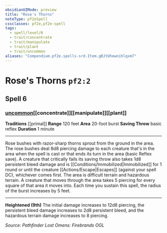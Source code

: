 ```yaml
---
obsidianUIMode: preview
title: "Rose's Thorns"
noteType: pf2eSpell
cssclasses: pf2e,pf2e-spell
tags:
  - spell/level/6
  - trait/concentrate
  - trait/manipulate
  - trait/plant
  - trait/uncommon
aliases: "Compendium.pf2e.spells-srd.Item.gBJtUhewnihlqxm7" 
---
```

# Rose's Thorns  `pf2:2`  
## Spell 6
### [uncommon](uncommon "Uncommon Rarity Trait")[[concentrate]][[manipulate]][[plant]]
**Traditions** [[primal]]
**Range** 120 feet
**Area** 20-foot burst
**Saving Throw** basic reflex
**Duration** 1 minute
* * * 
Rose bushes with razor-sharp thorns sprout from the ground in the area. The rose bushes deal 8d8 piercing damage to each creature that's in the area when the spell is cast or that ends its turn in the area (basic Reflex save). A creature that critically fails its saving throw also takes 1d8 persistent bleed damage and is [[Conditions/Immobilized|Immobilized]] for 1 round or until the creature [[Actions/Escape|Escapes]] (against your spell DC), whichever comes first. The area is difficult terrain and hazardous terrain. A creature that moves through the area takes 5 piercing for every square of that area it moves into. Each time you sustain this spell, the radius of the burst increases by 5 feet.

* * *

**Heightened (9th)** The initial damage increases to 12d8 piercing, the persistent bleed damage increases to 2d8 persistent bleed, and the hazardous terrain damage increases to 8 piercing.

*Source: Pathfinder Lost Omens: Firebrands*
*OGL*